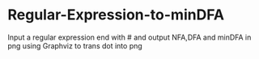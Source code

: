 # Regular-Expression-to-minDFA
Input a regular expression end with # and output NFA,DFA and minDFA in png
using Graphviz to trans dot into png
